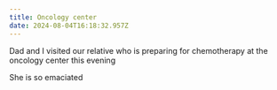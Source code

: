 ```yaml
---
title: Oncology center
date: 2024-08-04T16:18:32.957Z
---
```


Dad and I visited our relative who is preparing for chemotherapy at the oncology center this evening

She is so emaciated
